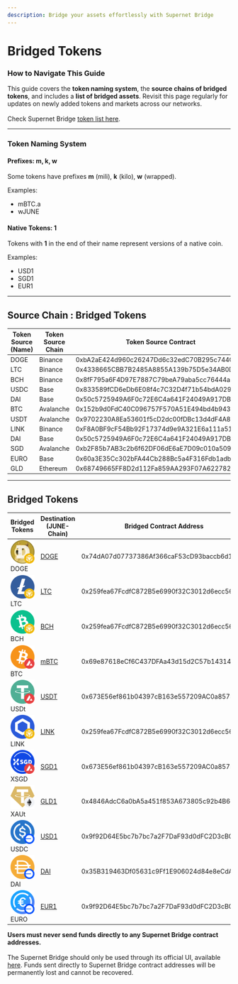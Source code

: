 ```yaml
---
description: Bridge your assets effortlessly with Supernet Bridge
---
```


# Bridged Tokens

### How to Navigate This Guide

This guide covers the **token naming system**, the **source chains of bridged tokens**, and includes a **list of bridged assets**. Revisit this page regularly for updates on newly added tokens and markets across our networks.\
\
Check Supernet Bridge [token list here](bridged-tokens.md#bridged-tokens).

***

### Token Naming System

#### **Prefixes: m, k, w**

Some tokens have prefixes **m** (mili), **k** (kilo), **w** (wrapped).

Examples:

* mBTC.a
* wJUNE

#### **Native Tokens: 1**

Tokens with **1** in the end of their name represent versions of a native coin.

Examples:

* USD1
* SGD1
* EUR1

***

## Source Chain : Bridged Tokens

<table><thead><tr><th>Token Source (Name)</th><th width="178">Token Source Chain</th><th>Token Source Contract</th></tr></thead><tbody><tr><td>DOGE</td><td>Binance</td><td>0xbA2aE424d960c26247Dd6c32edC70B295c744C43</td></tr><tr><td>LTC</td><td>Binance</td><td>0x4338665CBB7B2485A8855A139b75D5e34AB0DB94</td></tr><tr><td>BCH</td><td>Binance</td><td>0x8fF795a6F4D97E7887C79beA79aba5cc76444aDf</td></tr><tr><td>USDC</td><td>Base</td><td>0x833589fCD6eDb6E08f4c7C32D4f71b54bdA02913</td></tr><tr><td>DAI</td><td>Base</td><td>0x50c5725949A6F0c72E6C4a641F24049A917DB0Cb</td></tr><tr><td>BTC</td><td>Avalanche</td><td>0x152b9d0FdC40C096757F570A51E494bd4b943E50</td></tr><tr><td>USDT</td><td>Avalanche</td><td>0x9702230A8Ea53601f5cD2dc00fDBc13d4dF4A8c7</td></tr><tr><td>LINK</td><td>Binance</td><td>0xF8A0BF9cF54Bb92F17374d9e9A321E6a111a51bD</td></tr><tr><td>DAI</td><td>Base</td><td>0x50c5725949A6F0c72E6C4a641F24049A917DB0Cb</td></tr><tr><td>SGD</td><td>Avalanche</td><td>0xb2F85b7AB3c2b6f62DF06dE6aE7D09c010a5096E</td></tr><tr><td>EURO</td><td>Base</td><td>0x60a3E35Cc302bFA44Cb288Bc5a4F316Fdb1adb42</td></tr><tr><td>GLD</td><td>Ethereum</td><td>0x68749665FF8D2d112Fa859AA293F07A622782F38</td></tr></tbody></table>

***

## Bridged Tokens

<table><thead><tr><th width="128">Bridged Tokens</th><th width="193">Destination (JUNE-Chain)</th><th width="249">Bridged Contract Address</th><th>Cross-Chain Layer 1</th></tr></thead><tbody><tr><td><img src="../.gitbook/assets/2_0x3400000000000000000000000000000000000000.6037030839487493245 (1).png" alt="" data-size="line">  DOGE</td><td><a href="https://juneoscan.io/chain/2/token/0x3400000000000000000000000000000000000000">DOGE</a></td><td>0x74dA07d07737386Af366caF53cD93baccb6d1b78</td><td><a href="https://juneoscan.io/chain/10/">DOGE1-Chain</a></td></tr><tr><td><img src="../.gitbook/assets/2_0x3500000000000000000000000000000000000000.12171835949245642243 (1).png" alt="" data-size="line">  LTC</td><td><a href="https://juneoscan.io/chain/2/token/0x3500000000000000000000000000000000000000">LTC</a></td><td>0x259fea67FcdfC872B5e6990f32C3012d6ecc56E6</td><td><a href="https://juneoscan.io/chain/11/">LTC1-Chain</a></td></tr><tr><td><img src="../.gitbook/assets/2_0x3600000000000000000000000000000000000000.14864258589937432416 (1).png" alt="" data-size="line">  BCH</td><td><a href="https://juneoscan.io/chain/2/token/0x3600000000000000000000000000000000000000">BCH</a></td><td>0x259fea67FcdfC872B5e6990f32C3012d6ecc56E6</td><td><a href="https://juneoscan.io/chain/12/">BCH1-Chain</a></td></tr><tr><td><img src="../.gitbook/assets/2_0x3300000000000000000000000000000000000000.3141011752924848355 (1).png" alt="" data-size="line">  BTC</td><td><a href="https://juneoscan.io/chain/2/token/0x3300000000000000000000000000000000000000">mBTC</a></td><td>0x69e87618eCf6C437DFAa43d15d2C57b143149F99</td><td><a href="https://juneoscan.io/chain/9/">mBTC1-Chain</a></td></tr><tr><td><img src="../.gitbook/assets/2_0x2d00000000000000000000000000000000000000.7366823674762348686 (1).png" alt="" data-size="line">  USDt</td><td><a href="https://juneoscan.io/chain/2/token/0x2d00000000000000000000000000000000000000">USDT</a></td><td>0x673E56ef861b04397cB163e557209AC0a857542b</td><td><a href="https://juneoscan.io/chain/3/">USDT1-Chain</a></td></tr><tr><td><img src="../.gitbook/assets/2_0x3700000000000000000000000000000000000000.7649602881777004855 (1).png" alt="" data-size="line">  LINK</td><td><a href="https://juneoscan.io/chain/2/token/0x3700000000000000000000000000000000000000">LINK</a></td><td>0x259fea67FcdfC872B5e6990f32C3012d6ecc56E6</td><td><a href="https://juneoscan.io/chain/13/">LINK1-Chain</a></td></tr><tr><td><img src="../.gitbook/assets/2_0x3100000000000000000000000000000000000000.6177390746252526653 (1).png" alt="" data-size="line">  XSGD</td><td><a href="https://juneoscan.io/chain/2/token/0x3100000000000000000000000000000000000000">SGD1</a></td><td>0x673E56ef861b04397cB163e557209AC0a857542b</td><td><a href="https://juneoscan.io/chain/7/">SGD1-Chain</a></td></tr><tr><td><img src="../.gitbook/assets/2_0x3200000000000000000000000000000000000000.11970908078290242792 (1).png" alt="" data-size="line">  XAUt</td><td><a href="https://juneoscan.io/chain/2/token/0x3200000000000000000000000000000000000000">GLD1</a></td><td>0x4846AdcC6a0bA5a451f853A673805c92b4B6dea4</td><td><a href="https://juneoscan.io/chain/8/">GLD1-Chain</a></td></tr><tr><td><img src="../.gitbook/assets/2_0x2e00000000000000000000000000000000000000.8195145313605623168 (1).png" alt="" data-size="line">  USDC</td><td><a href="https://juneoscan.io/chain/2/token/0x2e00000000000000000000000000000000000000">USD1</a></td><td>0x9f92D64E5bc7b7bc7a2F7DaF93d0dFC2D3cBC622</td><td><a href="https://juneoscan.io/chain/4/">USD1-Chain</a></td></tr><tr><td><img src="../.gitbook/assets/2_0x2f00000000000000000000000000000000000000.17299088954043460099 (1).png" alt="" data-size="line">  DAI</td><td><a href="https://juneoscan.io/chain/2/token/0x2f00000000000000000000000000000000000000">DAI</a></td><td>0x35B319463Df05631c9Ff1E906024d84e8eCdA66d</td><td><a href="https://juneoscan.io/chain/5/">DAI1-Chain</a></td></tr><tr><td><img src="../.gitbook/assets/2_0x3000000000000000000000000000000000000000.6473319003638867645 (1).png" alt="" data-size="line">  EURO</td><td><a href="https://juneoscan.io/chain/2/token/0x3000000000000000000000000000000000000000">EUR1</a></td><td>0x9f92D64E5bc7b7bc7a2F7DaF93d0dFC2D3cBC622</td><td><a href="https://juneoscan.io/chain/6/">EUR1-Chain</a></td></tr></tbody></table>

**Users must never send funds directly to any Supernet Bridge contract addresses.** \
\
The Supernet Bridge should only be used through its official UI, available [here](https://supernetbridge.io/). Funds sent directly to Supernet Bridge contract addresses will be permanently lost and cannot be recovered.
